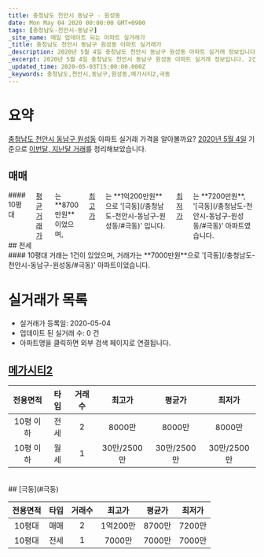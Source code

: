 ```yaml
---
title: 충청남도 천안시 동남구 - 원성동
date: Mon May 04 2020 00:00:00 GMT+0900
tags: [충청남도-천안시-동남구]
_site_name: 매일 업데이트 되는 아파트 실거래가
_title: 충청남도 천안시 동남구 원성동 아파트 실거래가
_description: 2020년 5월 4일 충청남도 천안시 동남구 원성동 아파트 실거래 정보입니다. 2건 아파트 정보가 있습니다.
_excerpt: 2020년 5월 4일 충청남도 천안시 동남구 원성동 아파트 실거래 정보입니다. 2건 아파트 정보가 있습니다.
_updated_time: 2020-05-03T15:00:00.000Z
_keywords: 충청남도,천안시,동남구,원성동,메가시티2,극동
---
```





# 요약
<ins>충청남도 천안시 동남구 원성동</ins> 아파트 실거래 가격을 알아볼까요? <ins>2020년 5월 4일</ins> 기준으로 <ins>이번달, 지난달 거래</ins>를 정리해보았습니다.

## 매매
<div class="container">
<div class="twelve columns" markdown="1">
#### 10평대
<ins>평균 거래가</ins>는 **8700만원**이었으며, <ins>최고가</ins>는 **1억200만원**으로 '[극동](/충청남도-천안시-동남구-원성동/#극동)' 입니다. <ins>최저가</ins>는 **7200만원**, '[극동](/충청남도-천안시-동남구-원성동/#극동)' 아파트였습니다.
</div>
</div>
## 전세
<div class="container">
<div class="twelve columns" markdown="1">
#### 10평대
거래는 1건이 있었으며, 거래가는 **7000만원**으로 '[극동](/충청남도-천안시-동남구-원성동/#극동)' 아파트이었습니다.
</div>
</div>



# 실거래가 목록
- 실거래가 등록일: 2020-05-04
- 업데이트 된 실거래 수: 0 건
- 아파트명을 클릭하면 외부 검색 페이지로 연결됩니다.

## [메가시티2](#메가시티2)

|전용면적|타입|거래수|최고가|평균가|최저가|
|:---:|:---:|:---:|:---:|:---:|:---:|
|10평 이하|<span class="deal-type-2">전세</span>|2|8000만|8000만|8000만|
|10평 이하|<span class="deal-type-3">월세</span>|1|30만/2500만|30만/2500만|30만/2500만|

<br/>
## [극동](#극동)

|전용면적|타입|거래수|최고가|평균가|최저가|
|:---:|:---:|:---:|:---:|:---:|:---:|
|10평대|<span class="deal-type-1">매매</span>|2|1억200만|8700만|7200만|
|10평대|<span class="deal-type-2">전세</span>|1|7000만|7000만|7000만|

<br/>



